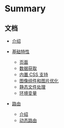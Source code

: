 <!--
 * @Author: Elton Zheng
 * @Date: 2020-08-01 09:30:36
 * @LastEditTime: 2020-08-09 22:25:22
 * @LastEditors: Please set LastEditors
 * @Description: In User Settings Edit
 * @FilePath: /react-hooks/SUMMARY.md
-->

# Summary

## 文档

- [介绍](README.md)
- [基础特性](content/ch01.md)

  - [页面](content/ch01.md)
  - [数据获取](content/ch02.md)
  - [内置 CSS 支持](content/ch03.md)
  - [图像组件和图片优化](content/ch02_1.md)
  - [静态文件处理](content/ch04.md)
  - [环境变量](content/ch05.md)

- [路由](content/ch06.md)

  - [介绍](content/ch06.md)
  - [动态路由](content/ch07.md)
